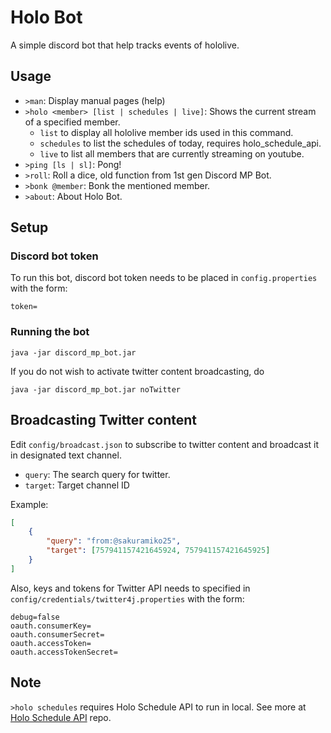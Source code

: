 # Holo Bot

A simple discord bot that help tracks events of hololive.

## Usage

* `>man`: Display manual pages (help) 
* `>holo <member> [list | schedules | live]`: Shows the current stream of a specified member.
	* `list` to display all hololive member ids used in this command.
	* `schedules` to list the schedules of today, requires holo_schedule_api.
	* `live` to list all members that are currently streaming on youtube.
* `>ping [ls | sl]`: Pong!
* `>roll`: Roll a dice, old function from 1st gen Discord MP Bot.
* `>bonk @member`: Bonk the mentioned member.
* `>about`: About Holo Bot.

## Setup

### Discord bot token
To run this bot, discord bot token needs to be placed in `config.properties` with the form:
```properties
token=
```

### Running the bot
```
java -jar discord_mp_bot.jar
```
If you do not wish to activate twitter content broadcasting, do
```
java -jar discord_mp_bot.jar noTwitter
```

## Broadcasting Twitter content

Edit `config/broadcast.json` to subscribe to twitter content and broadcast it in designated text channel.

* `query`: The search query for twitter.
* `target`: Target channel ID

Example: 
```json
[
	{
		"query": "from:@sakuramiko25",
		"target": [757941157421645924, 757941157421645925]
	}
]
```

Also, keys and tokens for Twitter API needs to specified in `config/credentials/twitter4j.properties` with the form:
```properties
debug=false
oauth.consumerKey=
oauth.consumerSecret=
oauth.accessToken=
oauth.accessTokenSecret=
```

## Note
`>holo schedules` requires Holo Schedule API to run in local.
See more at [Holo Schedule API](https://github.com/cst0601/holo_schedule_api) repo.

